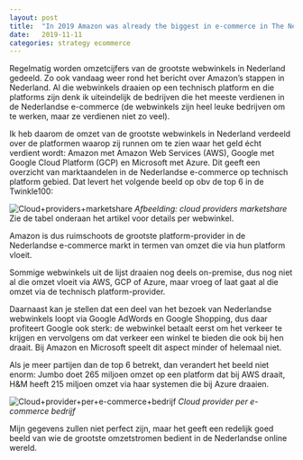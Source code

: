 ```yaml
---
layout: post
title:  "In 2019 Amazon was already the biggest in e-commerce in The Netherlands"
date:   2019-11-11
categories: strategy ecommerce
---
```


Regelmatig worden omzetcijfers van de grootste webwinkels in Nederland gedeeld. Zo ook vandaag weer rond het bericht over Amazon’s stappen in Nederland. Al die webwinkels draaien  op een technisch platform en die platforms zijn denk ik uiteindelijk de bedrijven die het meeste verdienen in de Nederlandse e-commerce (de webwinkels zijn heel leuke bedrijven om te werken, maar ze verdienen niet zo veel).

Ik heb daarom de omzet van de grootste webwinkels in Nederland verdeeld over de platformen waarop zij runnen om te zien waar het geld écht verdient wordt: Amazon met Amazon Web Services (AWS), Google met Google Cloud Platform (GCP) en Microsoft met Azure. Dit geeft een overzicht van marktaandelen in de Nederlandse e-commerce op technisch platform gebied. Dat levert het volgende beeld op obv de top 6 in de Twinkle100:

![Cloud+providers+marketshare](https://user-images.githubusercontent.com/5676977/134803821-c2d46072-e196-4ca4-846a-93dbf1ca4e29.jpg)
_Afbeelding: cloud providers marketshare_
Zie de tabel onderaan het artikel voor details per webwinkel.

Amazon is dus ruimschoots de grootste platform-provider in de Nederlandse e-commerce markt in termen van omzet die via hun platform vloeit.

Sommige webwinkels uit de lijst draaien nog deels on-premise, dus nog niet al die omzet vloeit via AWS, GCP of Azure, maar vroeg of laat gaat al die omzet via de technisch platform-provider.

Daarnaast kan je stellen dat een deel van het bezoek van Nederlandse webwinkels loopt via Google AdWords en Google Shopping, dus daar profiteert Google ook sterk: de webwinkel betaalt eerst om het verkeer te krijgen en vervolgens om dat verkeer een winkel te bieden die ook bij hen draait. Bij Amazon en Microsoft speelt dit aspect minder of helemaal niet.

Als je meer partijen dan de top 6 betrekt, dan verandert het beeld niet enorm: Jumbo doet 265 miljoen omzet op een platform dat bij AWS draait, H&M heeft 215 miljoen omzet via haar systemen die bij Azure draaien.

![Cloud+provider+per+e-commerce+bedrijf](https://user-images.githubusercontent.com/5676977/134803891-ce58a814-4bb6-4294-9fb5-3b646266f7d0.png)
_Cloud provider per e-commerce bedrijf_

Mijn gegevens zullen niet perfect zijn, maar het geeft een redelijk goed beeld van wie de grootste omzetstromen bedient in de Nederlandse online wereld.

[Dit artikel is oorspronkelijk gepost op LinkedIn]: [https://www.linkedin.com/pulse/3-cloud-providers-doen-goede-zaken-bij-nederlandse-arjen-de-ruiter/]

